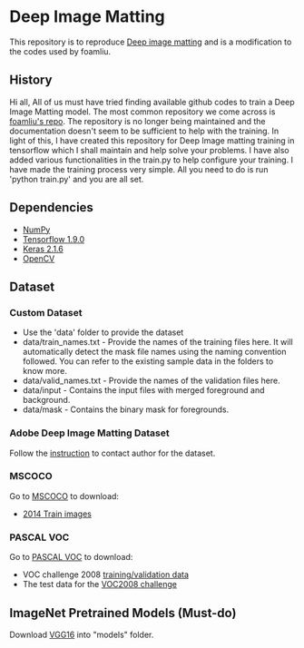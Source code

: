 # Deep Image Matting
This repository is to reproduce [Deep image matting](https://arxiv.org/abs/1703.03872) and is a modification to the codes used by foamliu.

## History

Hi all,
	All of us must have tried finding available github codes to train a Deep Image Matting model. The most common repository we come across is [foamliu's repo](https://github.com/foamliu/Deep-Image-Matting). The repository is no longer being maintained and the documentation doesn't seem to be sufficient to help with the training. In light of this, I have created this repository for Deep Image matting training in tensorflow which I shall maintain and help solve your problems. I have also added various functionalities in the train.py to help configure your training.
I have made the training process very simple. All you need to do is run 'python train.py' and you are all set.

## Dependencies
- [NumPy](http://docs.scipy.org/doc/numpy-1.10.1/user/install.html)
- [Tensorflow 1.9.0](https://www.tensorflow.org/)
- [Keras 2.1.6](https://keras.io/#installation)
- [OpenCV](https://opencv-python-tutroals.readthedocs.io/en/latest/)

## Dataset

### Custom Dataset
- Use the 'data' folder to provide the dataset
- data/train_names.txt - Provide the names of the training files here. It will automatically detect the mask file names using the naming convention followed. You can refer to the existing sample data in the folders to know more.
- data/valid_names.txt - Provide the names of the validation files here.
- data/input - Contains the input files with merged foreground and background.
- data/mask - Contains the binary mask for foregrounds.

### Adobe Deep Image Matting Dataset
Follow the [instruction](https://sites.google.com/view/deepimagematting) to contact author for the dataset.

### MSCOCO
Go to [MSCOCO](http://cocodataset.org/#download) to download:
* [2014 Train images](http://images.cocodataset.org/zips/train2014.zip)


### PASCAL VOC
Go to [PASCAL VOC](http://host.robots.ox.ac.uk/pascal/VOC/) to download:
* VOC challenge 2008 [training/validation data](http://host.robots.ox.ac.uk/pascal/VOC/voc2008/VOCtrainval_14-Jul-2008.tar)
* The test data for the [VOC2008 challenge](http://host.robots.ox.ac.uk/pascal/VOC/voc2008/index.html#testdata)

## ImageNet Pretrained Models (Must-do)
Download [VGG16](https://github.com/fchollet/deep-learning-models/releases/download/v0.1/vgg16_weights_tf_dim_ordering_tf_kernels.h5) into "models" folder.


